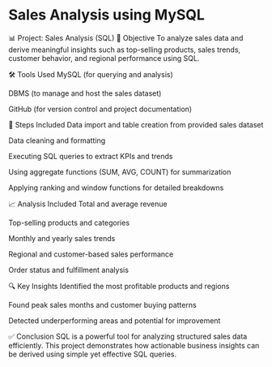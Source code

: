 # Sales Analysis using MySQL

📊 Project: Sales Analysis (SQL)
🎯 Objective
To analyze sales data and derive meaningful insights such as top-selling products, sales trends, customer behavior, and regional performance using SQL.

🛠️ Tools Used
MySQL (for querying and analysis)

DBMS (to manage and host the sales dataset)

GitHub (for version control and project documentation)

🔄 Steps Included
Data import and table creation from provided sales dataset

Data cleaning and formatting

Executing SQL queries to extract KPIs and trends

Using aggregate functions (SUM, AVG, COUNT) for summarization

Applying ranking and window functions for detailed breakdowns

📈 Analysis Included
Total and average revenue

Top-selling products and categories

Monthly and yearly sales trends

Regional and customer-based sales performance

Order status and fulfillment analysis

🔍 Key Insights
Identified the most profitable products and regions

Found peak sales months and customer buying patterns

Detected underperforming areas and potential for improvement

✅ Conclusion
SQL is a powerful tool for analyzing structured sales data efficiently. This project demonstrates how actionable business insights can be derived using simple yet effective SQL queries.

